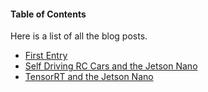 #### Table of Contents

Here is a list of all the blog posts.

* [First Entry](/blog/first.html)
* [Self Driving RC Cars and the Jetson Nano](/blog/selfdriving.html)
* [TensorRT and the Jetson Nano](/blog/tensorrt_nano.html)
